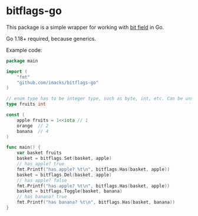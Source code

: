 bitflags-go
===========
This package is a simple wrapper for working with [bit field](https://en.wikipedia.org/wiki/Bit_field) in Go.

Go 1.18+ required, because generics.

Example code:

```go
package main

import (
	"fmt"
	"github.com/imacks/bitflags-go"
)

// enum type has to be integer type, such as byte, int, etc. Can be unsigned.
type fruits int

const (
	apple fruits = 1<<iota // 1
	orange	// 2
	banana	// 4
)

func main() {
	var basket fruits
	basket = bitflags.Set(basket, apple)
	// has apple? true
	fmt.Printf("has apple? %t\n", bitflags.Has(basket, apple))
	basket = bitflags.Del(basket, apple)
	// has apple? false
	fmt.Printf("has apple? %t\n", bitflags.Has(basket, apple))
	basket = bitflags.Toggle(basket, banana)
	// has banana? true
	fmt.Printf("has banana? %t\n", bitflags.Has(basket, banana))
}
```

